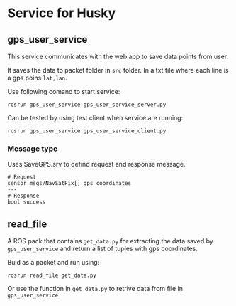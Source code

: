 # Service for Husky

## gps_user_service

This service communicates with the web app to save data points from user.

It saves the data to packet folder in `src` folder. In a txt file where each line is a gps poins `lat,lan`.

Use following comand to start service:
```
rosrun gps_user_service gps_user_service_server.py
```

Can be tested by using test client when service are running:
```
rosrun gps_user_service gps_user_service_client.py
```

### Message type 

Uses SaveGPS.srv to defind request and response message.

```
# Request
sensor_msgs/NavSatFix[] gps_coordinates
---
# Response
bool success
```

## read_file
A ROS pack that contains `get_data.py` for extracting the data saved by `gps_user_service` and return a list of tuples with gps coordinates.

Buld as a packet and run using:
```
rosrun read_file get_data.py
```

Or use the function in `get_data.py` to retrive data from file in `gps_user_service`
